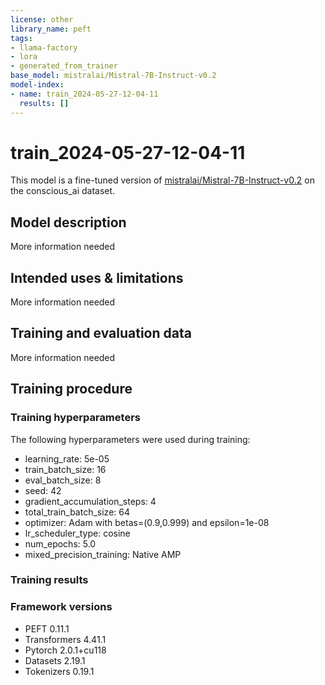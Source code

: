```yaml
---
license: other
library_name: peft
tags:
- llama-factory
- lora
- generated_from_trainer
base_model: mistralai/Mistral-7B-Instruct-v0.2
model-index:
- name: train_2024-05-27-12-04-11
  results: []
---
```


<!-- This model card has been generated automatically according to the information the Trainer had access to. You
should probably proofread and complete it, then remove this comment. -->

# train_2024-05-27-12-04-11

This model is a fine-tuned version of [mistralai/Mistral-7B-Instruct-v0.2](https://huggingface.co/mistralai/Mistral-7B-Instruct-v0.2) on the conscious_ai dataset.

## Model description

More information needed

## Intended uses & limitations

More information needed

## Training and evaluation data

More information needed

## Training procedure

### Training hyperparameters

The following hyperparameters were used during training:
- learning_rate: 5e-05
- train_batch_size: 16
- eval_batch_size: 8
- seed: 42
- gradient_accumulation_steps: 4
- total_train_batch_size: 64
- optimizer: Adam with betas=(0.9,0.999) and epsilon=1e-08
- lr_scheduler_type: cosine
- num_epochs: 5.0
- mixed_precision_training: Native AMP

### Training results



### Framework versions

- PEFT 0.11.1
- Transformers 4.41.1
- Pytorch 2.0.1+cu118
- Datasets 2.19.1
- Tokenizers 0.19.1